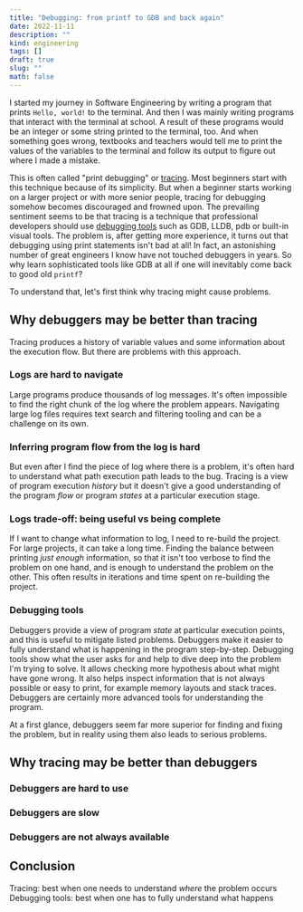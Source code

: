 ```yaml
---
title: "Debugging: from printf to GDB and back again"
date: 2022-11-11
description: ""
kind: engineering
tags: []
draft: true
slug: ""
math: false
---
```


I started my journey in Software Engineering by writing a program that prints
`Hello, world!` to the terminal. And then I was mainly writing programs that
interact with the terminal at school. A result of these programs would be an
integer or some string printed to the terminal, too. And when something goes
wrong, textbooks and teachers would tell me to print the values of the variables
to the terminal and follow its output to figure out where I made a mistake.

This is often called "print debugging" or
[tracing](https://en.wikipedia.org/wiki/Tracing_(software)). Most beginners
start with this technique because of its simplicity. But when a beginner starts
working on a larger project or with more senior people, tracing for debugging
somehow becomes discouraged and frowned upon. The prevailing sentiment seems to
be that tracing is a technique that professional developers should use
[debugging tools](https://en.wikipedia.org/wiki/Debugger) such as GDB, LLDB, pdb
or built-in visual tools. The problem is, after getting more experience, it
turns out that debugging using print statements isn't bad at all!  In fact, an
astonishing number of great engineers I know have not touched debuggers in
years. So why learn sophisticated tools like GDB at all if one will inevitably
come back to good old `printf`?

To understand that, let's first think why tracing might cause problems.

## Why debuggers may be better than tracing

Tracing produces a history of variable values and some information about the
execution flow. But there are problems with this approach.

### Logs are hard to navigate

Large programs produce thousands of log messages. It's often impossible to
find the right chunk of the log where the problem appears. Navigating large
log files requires text search and filtering tooling and can be a challenge on
its own.

### Inferring program flow from the log is hard

But even after I find the piece of log where there is a problem, it's often hard
to understand what path execution path leads to the bug. Tracing is a view of
program execution _history_ but it doesn't give a good understanding of the
program _flow_ or program _states_ at a particular execution stage.

### Logs trade-off: being useful vs being complete

If I want to change what information to log, I need to re-build the project.
For large projects, it can take a long time. Finding the balance between
printing _just enough_ information, so that it isn't too verbose to find the
problem on one hand, and is enough to understand the problem on the other.  This
often results in iterations and time spent on re-building the project.

### Debugging tools

Debuggers provide a view of program _state_ at particular execution points, and
this is useful to mitigate listed problems. Debuggers make it easier to fully
understand what is happening in the program step-by-step. Debugging tools show
what the user asks for and help to dive deep into the problem I'm trying to
solve. It allows checking more hypothesis about what might have gone wrong. It
also helps inspect information that is not always possible or easy to print, for
example memory layouts and stack traces. Debuggers are certainly more advanced
tools for understanding the program.

At a first glance, debuggers seem far more superior for finding and fixing the
problem, but in reality using them also leads to serious problems.

## Why tracing may be better than debuggers

### Debuggers are hard to use

### Debuggers are slow

### Debuggers are not always available

## Conclusion

Tracing: best when one needs to understand _where_ the problem occurs
Debugging tools: best when one has to fully understand what happens
